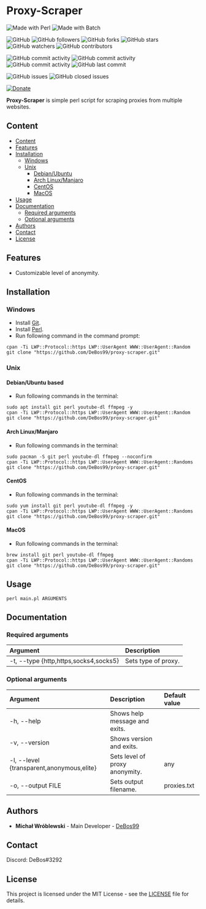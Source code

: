 # Proxy-Scraper

![Made with Perl](https://img.shields.io/badge/made%20with-perl-0.svg?color=cc2020&labelColor=ff3030&style=for-the-badge)
![Made with Batch](https://img.shields.io/badge/made%20with-batch-0.svg?color=cc2020&labelColor=ff3030&style=for-the-badge)

![GitHub](https://img.shields.io/github/license/DeBos99/proxy-scraper.svg?color=2020cc&labelColor=5050ff&style=for-the-badge)
![GitHub followers](https://img.shields.io/github/followers/DeBos99.svg?color=2020cc&labelColor=5050ff&style=for-the-badge)
![GitHub forks](https://img.shields.io/github/forks/DeBos99/proxy-scraper.svg?color=2020cc&labelColor=5050ff&style=for-the-badge)
![GitHub stars](https://img.shields.io/github/stars/DeBos99/proxy-scraper.svg?color=2020cc&labelColor=5050ff&style=for-the-badge)
![GitHub watchers](https://img.shields.io/github/watchers/DeBos99/proxy-scraper.svg?color=2020cc&labelColor=5050ff&style=for-the-badge)
![GitHub contributors](https://img.shields.io/github/contributors/DeBos99/proxy-scraper.svg?color=2020cc&labelColor=5050ff&style=for-the-badge)

![GitHub commit activity](https://img.shields.io/github/commit-activity/w/DeBos99/proxy-scraper.svg?color=ffaa00&labelColor=ffaa30&style=for-the-badge)
![GitHub commit activity](https://img.shields.io/github/commit-activity/m/DeBos99/proxy-scraper.svg?color=ffaa00&labelColor=ffaa30&style=for-the-badge)
![GitHub commit activity](https://img.shields.io/github/commit-activity/y/DeBos99/proxy-scraper.svg?color=ffaa00&labelColor=ffaa30&style=for-the-badge)
![GitHub last commit](https://img.shields.io/github/last-commit/DeBos99/proxy-scraper.svg?color=ffaa00&labelColor=ffaa30&style=for-the-badge)

![GitHub issues](https://img.shields.io/github/issues-raw/DeBos99/proxy-scraper.svg?color=cc2020&labelColor=ff3030&style=for-the-badge)
![GitHub closed issues](https://img.shields.io/github/issues-closed-raw/DeBos99/proxy-scraper.svg?color=10aa10&labelColor=30ff30&style=for-the-badge)

[![Donate](https://www.paypalobjects.com/en_US/i/btn/btn_donateCC_LG.gif)](https://www.paypal.com/cgi-bin/webscr?cmd=_s-xclick&hosted_button_id=NH8JV53DSVDMY)

**Proxy-Scraper** is simple perl script for scraping proxies from multiple websites.

## Content

- [Content](#content)
- [Features](#features)
- [Installation](#installation)
  - [Windows](#windows)
  - [Unix](#unix)
    - [Debian/Ubuntu](#apt)
    - [Arch Linux/Manjaro](#pacman)
    - [CentOS](#yum)
    - [MacOS](#homebrew)
- [Usage](#usage)
- [Documentation](#documentation)
  - [Required arguments](#required-arguments)
  - [Optional arguments](#optional-arguments)
- [Authors](#authors)
- [Contact](#contact)
- [License](#license)

## Features

* Customizable level of anonymity.

## Installation

### Windows

* Install [Git](https://git-scm.com/download/win).
* Install [Perl](http://strawberryperl.com/).
* Run following command in the command prompt:
```
cpan -Ti LWP::Protocol::https LWP::UserAgent WWW::UserAgent::Random
git clone "https://github.com/DeBos99/proxy-scraper.git"
```

### Unix

#### <a name="APT">Debian/Ubuntu based

* Run following commands in the terminal:
```
sudo apt install git perl youtube-dl ffmpeg -y
cpan -Ti LWP::Protocol::https LWP::UserAgent WWW::UserAgent::Random
git clone "https://github.com/DeBos99/proxy-scraper.git"
```

#### <a name="Pacman">Arch Linux/Manjaro

* Run following commands in the terminal:
```
sudo pacman -S git perl youtube-dl ffmpeg --noconfirm
cpan -Ti LWP::Protocol::https LWP::UserAgent WWW::UserAgent::Randoms
git clone "https://github.com/DeBos99/proxy-scraper.git"
```

#### <a name="YUM">CentOS

* Run following commands in the terminal:
```
sudo yum install git perl youtube-dl ffmpeg -y
cpan -Ti LWP::Protocol::https LWP::UserAgent WWW::UserAgent::Randoms
git clone "https://github.com/DeBos99/proxy-scraper.git"
```

#### <a name="Homebrew">MacOS

* Run following commands in the terminal:
```
brew install git perl youtube-dl ffmpeg
cpan -Ti LWP::Protocol::https LWP::UserAgent WWW::UserAgent::Randoms
git clone "https://github.com/DeBos99/proxy-scraper.git"
```

## Usage

`perl main.pl ARGUMENTS`

## Documentation

### Required arguments

| Argument                              | Description         |
| :------------------------------------ | :------------------ |
| -t, --type {http,https,socks4,socks5} | Sets type of proxy. |

### Optional arguments

| Argument                                  | Description                    | Default value |
| :---------------------------------------- | :----------------------------- | :------------ |
| -h, --help                                | Shows help message and exits.  |               |
| -v, --version                             | Shows version and exits.       |               |
| -l, --level {transparent,anonymous,elite} | Sets level of proxy anonymity. | any           |
| -o, --output FILE                         | Sets output filename.          | proxies.txt   |

## Authors

* **Michał Wróblewski** - Main Developer - [DeBos99](https://github.com/DeBos99)

## Contact

Discord: DeBos#3292

## License

This project is licensed under the MIT License - see the [LICENSE](LICENSE) file for details.
